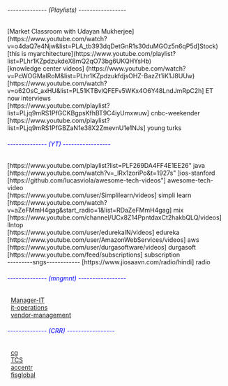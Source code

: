  
 
 
<h6>-------------- (Playlists) -----------------</h6> 
 [Market Classroom with Udayan Mukherjee](https://www.youtube.com/watch?v=o4daQ7e4Njw&list=PLA_tb393dqDetGnR1s30duMGOz5n6qP5d]Stock)<br>
[this is  myarchitecture](https://www.youtube.com/playlist?list=PLhr1KZpdzukdeX8mQ2qO73bg6UKQHYsHb)<br>
[knowledge center videos] (https://www.youtube.com/watch?v=PcWOGMalRoM&list=PLhr1KZpdzukfdjsOHZ-BazZt1iK1J8UUw)
[https://www.youtube.com/watch?v=o62OsC_axHU&list=PL51KTBvlQFEFv5WKx4O6Y48LndJmRpC2h] ET now interviews<br>
 [https://www.youtube.com/playlist?list=PLjq9mRS1PfGCKBgpsKfhBT9C4iyUmxwuw] cnbc-weekender <br>
 [https://www.youtube.com/playlist?list=PLjq9mRS1PfGBZaN1e38X2ZmevnU1e1NJs] young turks
<h6 style="color:blue;">-------------- (YT) -----------------</h6>
[https://www.youtube.com/playlist?list=PLF269DA4FF4E1EE26" java<br>
	[https://www.youtube.com/watch?v=_lRx1zoriPo&t=1927s" ]ios-stanford<br>
	[https://github.com/lucasviola/awesome-tech-videos"] awesome-tech-video<br>
	[https://www.youtube.com/user/Simplilearn/videos] simpli learn <br>
	[https://www.youtube.com/watch?v=aZeFMmH4gag&start_radio=1&list=RDaZeFMmH4gag] mix <br>
	[https://www.youtube.com/channel/UCx8Z14PpntdaxCt2hakbQLQ/videos] llntop  <br>
	[https://www.youtube.com/user/edurekaIN/videos] edureka <br>
	[https://www.youtube.com/user/AmazonWebServices/videos] aws <br>
	[https://www.youtube.com/user/durgasoftware/videos] durgasoft <br>
	[https://www.youtube.com/feed/subscriptions] subscription <br>
	---------sngs------------
	[https://www.jiosaavn.com/radio/hindi] radio <br> 
	 
 
<h6 style="color:blue;">-------------- (mngmnt) -----------------</h6>
&nbsp&nbsp<a href="https://www.naukri.com/manager-it-jobs" target="_blank">Manager-IT</a><br>
&nbsp&nbsp<a href="https://www.naukri.com/it-operations-jobs" target="_blank">it-operations</a><br>
&nbsp&nbsp<a href="https://www.naukri.com/vendor-management-jobs" target="_blank">vendor-management</a>
	 

	 
 <h6 style="color:blue;">-------------- (CRR) -----------------</h6>
&nbsp&nbsp<a href="https://www.capgemini.com/careers/" target="_blank">cg</a><br>
&nbsp&nbsp<a href="https://www.tcs.com/careers/#type=overlay&page=/corporate-tcs/careers/overlays/tcs-worldwide-overlay" target="_blank">TCS</a><br>
 	&nbsp&nbsp<a href="https://www.accenture.com/in-en/careers" target="_blank">accentr</a><br>
	&nbsp&nbsp<a href="https://www.fisglobal.com/About-Us/Careers" target="_blank">fisglobal</a><br>
	
	 
